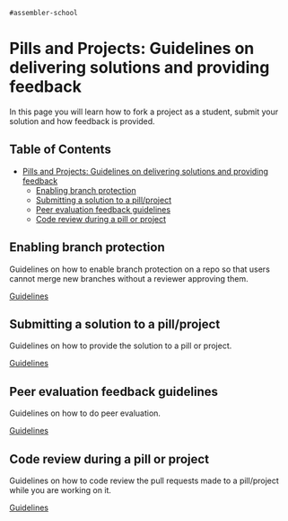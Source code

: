 `#assembler-school`

# Pills and Projects: Guidelines on delivering solutions and providing feedback

In this page you will learn how to fork a project as a student, submit your solution and how feedback is provided.

## Table of Contents <!-- omit in toc -->

- [Pills and Projects: Guidelines on delivering solutions and providing feedback](#pills-and-projects-guidelines-on-delivering-solutions-and-providing-feedback)
  - [Enabling branch protection](#enabling-branch-protection)
  - [Submitting a solution to a pill/project](#submitting-a-solution-to-a-pillproject)
  - [Peer evaluation feedback guidelines](#peer-evaluation-feedback-guidelines)
  - [Code review during a pill or project](#code-review-during-a-pill-or-project)

## Enabling branch protection

Guidelines on how to enable branch protection on a repo so that users cannot merge new branches without a reviewer approving them.

[Guidelines](enabling-branch-protection.md)

## Submitting a solution to a pill/project

Guidelines on how to provide the solution to a pill or project.

[Guidelines](submitting-a-solution.md)

## Peer evaluation feedback guidelines

Guidelines on how to do peer evaluation.

[Guidelines](peer-evaluation-feedback.md)

## Code review during a pill or project

Guidelines on how to code review the pull requests made to a pill/project while you are working on it.

[Guidelines](code-review-during-a-pill-or-project.md)
